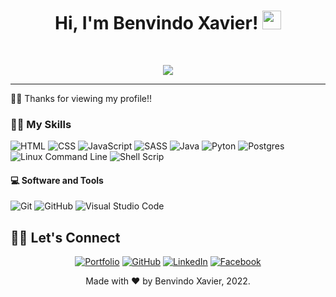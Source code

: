 <h1 align="center">
Hi, I'm Benvindo Xavier!
  <img src="https://media.giphy.com/media/hvRJCLFzcasrR4ia7z/giphy.gif" width="30"></h1>
<br/>

<!-- Typing SVG by DenverCoder1 - https://github.com/DenverCoder1/readme-typing-svg -->
<p align="center">
  <a href="https://github.com/DenverCoder1/readme-typing-svg"><img src="https://readme-typing-svg.herokuapp.com?font=Fira+Code&pause=1000&width=812&lines=Academic:+Computer+Science+Student+at+Catholic+University+of+Angola;Web+Developer;Always%20learning%20new%20things&center=true&width=812&height=45"></a>
</p>
<hr/>

<p> 🙏🏼 Thanks for viewing my profile!!</p>

### 👨‍💻 My Skills 
<p>
  <img alt="HTML" src="https://img.shields.io/badge/html5-%23E34F26.svg?style=for-the-badge&logo=html5&logoColor=white"> 
  <img alt="CSS" src="https://img.shields.io/badge/css3-%231572B6.svg?style=for-the-badge&logo=css3&logoColor=white">
  <img alt="JavaScript" src="https://img.shields.io/badge/javascript-%23323330.svg?style=for-the-badge&logo=javascript&logoColor=%23F7DF1E">
  <img alt="SASS" src="https://img.shields.io/badge/SASS-hotpink.svg?style=for-the-badge&logo=SASS&logoColor=white">
  <img alt="Java" src="https://img.shields.io/badge/java-%23ED8B00.svg?style=for-the-badge&logo=java&logoColor=white">
  <img alt="Pyton" src="https://img.shields.io/badge/python-3670A0?style=for-the-badge&logo=python&logoColor=ffdd54">
  <img alt="Postgres" src="https://img.shields.io/badge/postgres-%23316192.svg?style=for-the-badge&logo=postgresql&logoCohttps://img.shields.io/badge/css3-%231572B6.svg?style=for-the-badge&logo=css3&logoColor=whitelor=white">
  <img alt="Linux Command Line" src="https://img.shields.io/badge/Linux-FCC624?style=for-the-badge&logo=linux&logoColor=black">
  <img alt="Shell Scrip" src="https://img.shields.io/badge/shell_script-%23121011.svg?style=for-the-badge&logo=gnu-bash&logoColor=white">
      
  #### 💻 Software and Tools
  <p> 
   <img alt="Git" src="https://img.shields.io/badge/git-%23F05033.svg?style=for-the-badge&logo=git&logoColor=white">
   <img alt="GitHub" src="https://img.shields.io/badge/github-%23121011.svg?style=for-the-badge&logo=github&logoColor=white">
   <img alt="Visual Studio Code" src="https://img.shields.io/badge/Visual%20Studio%20Code-0078d7.svg?style=for-the-badge&logo=visual-studio-code&logoColor=white">
  </p>


## 🙋‍♂️ Let's Connect

<p align="center">
	<a href="" target="_blank"><img src="https://img.icons8.com/bubbles/50/000000/web.png" alt="Portfolio"/></a>
	<a href="https://github.com/benv-xavier" target="_blank"><img src="https://img.icons8.com/bubbles/50/000000/github.png" alt="GitHub"/></a>
	<a href="https://www.linkedin.com/in/benvindo-xavier-32b643252/" target="_blank"><img src="https://img.icons8.com/bubbles/50/000000/linkedin.png" alt="LinkedIn"/></a>
	<a href="" target="_blank"><img src="https://img.icons8.com/bubbles/50/000000/facebook-new.png" alt="Facebook"/></a>
</p>

<p align="center">Made with  &hearts; by Benvindo Xavier, 2022.</p>
